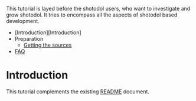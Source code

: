 This tutorial is layed before the shotodol users, who want to investigate and grow shotodol. It tries to encompass all the aspects of shotodol based development.

- [Introduction][Introduction]
- Preparation
	- [Getting the sources](Getting.md)
- [FAQ](FAQ.md)

Introduction
=============

This tutorial complements the existing [README](../../../README.md) document.

